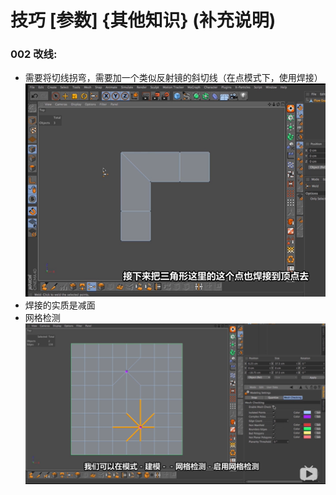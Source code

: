 # 技巧  [参数]  {其他知识}  (补充说明)
### 002 改线:
  * 需要将切线拐弯，需要加一个类似反射镜的斜切线（在点模式下，使用焊接）
  ![image](https://github.com/yellowbright/docs/blob/master/c4d/image/%E5%BE%AE%E4%BF%A1%E5%9B%BE%E7%89%87_20200928093840.png)
  * 焊接的实质是减面
  * 网格检测
  ![image](https://github.com/yellowbright/docs/blob/master/c4d/image/%E5%BE%AE%E4%BF%A1%E5%9B%BE%E7%89%87_20200928094506.png)
